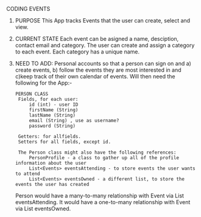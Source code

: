 CODING EVENTS

1) PURPOSE 
This App tracks Events that the user can create, select and view.


2) CURRENT STATE
Each event can be asigned a name, desciption, contact email and category.
The user can create and assign a category to each event. Each category has a unique name.


3) NEED TO ADD:
Personal accounts so that a person can sign on and a) create events, b) follow the events they are most interested in
and c)keep track of their own calendar of events. Will then need the following for the App:-

       PERSON CLASS
        Fields, for each user:
            id (int) - user ID
            firstName (String)
            lastName (String)
            email (String) , use as username?
            password (String)

        Getters: for allfields.
        Setters for all fields, except id.

        The Person class might also have the following references:
            PersonProfile - a class to gather up all of the profile information about the user
            List<Events> eventsAttending - to store events the user wants to attend
            List<Events> eventsOwned - a different list, to store the events the user has created

    Person would have a many-to-many relationship with Event via List<Events> eventsAttending. It would have a one-to-many relationship with Event via List<Events> eventsOwned.
